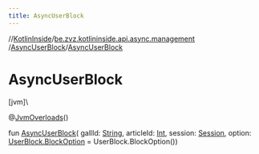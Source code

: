 ```yaml
---
title: AsyncUserBlock
---
```

//[KotlinInside](../../../index.html)/[be.zvz.kotlininside.api.async.management](../index.html)
/[AsyncUserBlock](index.html)/[AsyncUserBlock](-async-user-block.html)

# AsyncUserBlock

[jvm]\

@[JvmOverloads](https://kotlinlang.org/api/latest/jvm/stdlib/kotlin.jvm/-jvm-overloads/index.html)()

fun [AsyncUserBlock](-async-user-block.html)(
gallId: [String](https://kotlinlang.org/api/latest/jvm/stdlib/kotlin/-string/index.html),
articleId: [Int](https://kotlinlang.org/api/latest/jvm/stdlib/kotlin/-int/index.html),
session: [Session](../../be.zvz.kotlininside.session/-session/index.html),
option: [UserBlock.BlockOption](../../be.zvz.kotlininside.api.management/-user-block/-block-option/index.html) =
UserBlock.BlockOption())





